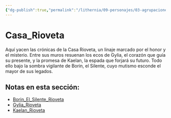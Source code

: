 ```yaml
---
{"dg-publish":true,"permalink":"/lithernia/09-personajes/03-agrupaciones/casa-rioveta/home/"}
---
```


# Casa_Rioveta

Aquí yacen las crónicas de la Casa Rioveta, un linaje marcado por el honor y el misterio. Entre sus muros resuenan los ecos de Gylia, el corazón que guía su presente, y la promesa de Kaelan, la espada que forjará su futuro. Todo ello bajo la sombra vigilante de Borin, el Silente, cuyo mutismo esconde el mayor de sus legados.

## Notas en esta sección:
- [Borin_El_Silente_Rioveta](./Borin_El_Silente_Rioveta.md)
- [Gylia_Rioveta](./Gylia_Rioveta.md)
- [Kaelan_Rioveta](./Kaelan_Rioveta.md)

